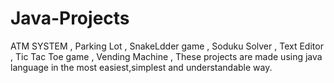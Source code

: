 # Java-Projects
ATM SYSTEM ,
Parking Lot ,
SnakeLdder game ,
Soduku Solver ,
Text Editor ,
Tic Tac Toe game ,
Vending Machine ,
These projects are made using java language in the most easiest,simplest and understandable way.
